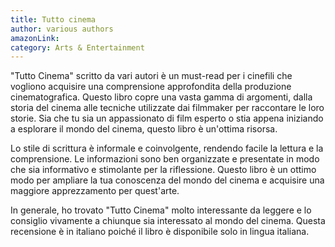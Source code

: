 ```yaml
---
title: Tutto cinema
author: various authors
amazonLink:
category: Arts & Entertainment
---
```


"Tutto Cinema" scritto da vari autori è un must-read per i cinefili che vogliono acquisire una comprensione approfondita della produzione cinematografica. Questo libro copre una vasta gamma di argomenti, dalla storia del cinema alle tecniche utilizzate dai filmmaker per raccontare le loro storie. Sia che tu sia un appassionato di film esperto o stia appena iniziando a esplorare il mondo del cinema, questo libro è un'ottima risorsa.

Lo stile di scrittura è informale e coinvolgente, rendendo facile la lettura e la comprensione. Le informazioni sono ben organizzate e presentate in modo che sia informativo e stimolante per la riflessione. Questo libro è un ottimo modo per ampliare la tua conoscenza del mondo del cinema e acquisire una maggiore apprezzamento per quest'arte.

In generale, ho trovato "Tutto Cinema" molto interessante da leggere e lo consiglio vivamente a chiunque sia interessato al mondo del cinema. Questa recensione è in italiano poiché il libro è disponibile solo in lingua italiana.
